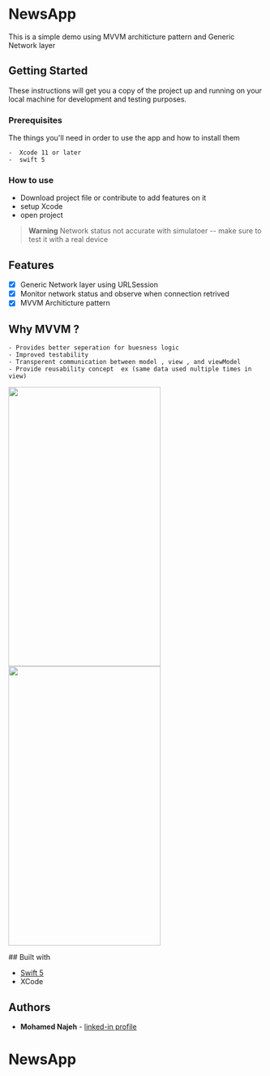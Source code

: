 # NewsApp

This is a simple demo using MVVM architicture pattern and Generic Network layer

## Getting Started

These instructions will get you a copy of the project up and running on your local machine for development and testing purposes.

### Prerequisites

The things you'll need in order to use the app and how to install them

```
-  Xcode 11 or later
-  swift 5
```

### How to use

- Download project file or contribute to add features on it 
- setup Xcode 
- open project

> __Warning__
>  Network status not accurate with simulatoer -- make sure to test it with a real device

## Features

- [x] Generic Network layer using URLSession
- [x] Monitor network status and observe when connection retrived
- [x] MVVM Architicture pattern

## Why MVVM ?
```
- Provides better seperation for buesness logic
- Improved testability
- Transperent communication between model , view , and viewModel
- Provide reusability concept  ex (same data used nultiple times in view)
```

<p float="left">
  <img src="https://user-images.githubusercontent.com/99803050/220878305-7fae9ea7-9f49-47da-a4ae-b9e260d5a391.PNG" width="300" height="550">
  <img src="https://user-images.githubusercontent.com/99803050/220878404-f8f70460-0599-428b-a3f4-40df6a978bd5.PNG" width="300" height="550">
</p>
## Built with

* [Swift 5](https://developer.apple.com/swift/)
* XCode

## Authors

* **Mohamed Najeh** - [linked-in profile](https://www.linkedin.com/in/mohammed-najeh-15b6a0147)
# NewsApp
